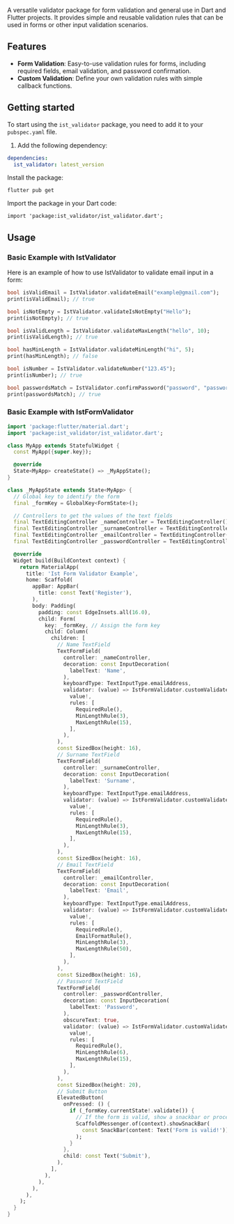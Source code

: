 A versatile validator package for form validation and general use in Dart and Flutter projects. It provides simple and reusable validation rules that can be used in forms or other input validation scenarios.

## Features

- **Form Validation**: Easy-to-use validation rules for forms, including required fields, email validation, and password confirmation.
- **Custom Validation**: Define your own validation rules with simple callback functions.

## Getting started

To start using the `ist_validator` package, you need to add it to your `pubspec.yaml` file.

1. Add the following dependency:

```yaml
dependencies:
  ist_validator: latest_version
```

Install the package:

`flutter pub get`

Import the package in your Dart code:

`import 'package:ist_validator/ist_validator.dart';`

## Usage

### Basic Example with IstValidator

Here is an example of how to use IstValidator to validate email input in a form:

```dart
bool isValidEmail = IstValidator.validateEmail("example@gmail.com");
print(isValidEmail); // true

bool isNotEmpty = IstValidator.validateIsNotEmpty("Hello");
print(isNotEmpty); // true

bool isValidLength = IstValidator.validateMaxLength("hello", 10);
print(isValidLength); // true

bool hasMinLength = IstValidator.validateMinLength("hi", 5);
print(hasMinLength); // false

bool isNumber = IstValidator.validateNumber("123.45");
print(isNumber); // true

bool passwordsMatch = IstValidator.confirmPassword("password", "password");
print(passwordsMatch); // true
```

### Basic Example with IstFormValidator

```dart
import 'package:flutter/material.dart';
import 'package:ist_validator/ist_validator.dart';

class MyApp extends StatefulWidget {
  const MyApp({super.key});

  @override
  State<MyApp> createState() => _MyAppState();
}

class _MyAppState extends State<MyApp> {
  // Global key to identify the form
  final _formKey = GlobalKey<FormState>();

  // Controllers to get the values of the text fields
  final TextEditingController _nameController = TextEditingController();
  final TextEditingController _surnameController = TextEditingController();
  final TextEditingController _emailController = TextEditingController();
  final TextEditingController _passwordController = TextEditingController();

  @override
  Widget build(BuildContext context) {
    return MaterialApp(
      title: 'Ist Form Validator Example',
      home: Scaffold(
        appBar: AppBar(
          title: const Text('Register'),
        ),
        body: Padding(
          padding: const EdgeInsets.all(16.0),
          child: Form(
            key: _formKey, // Assign the form key
            child: Column(
              children: [
                // Name TextField
                TextFormField(
                  controller: _nameController,
                  decoration: const InputDecoration(
                    labelText: 'Name',
                  ),
                  keyboardType: TextInputType.emailAddress,
                  validator: (value) => IstFormValidator.customValidate(
                    value!,
                    rules: [
                      RequiredRule(),
                      MinLengthRule(3),
                      MaxLengthRule(15),
                    ],
                  ),
                ),
                const SizedBox(height: 16),
                // Surname TextField
                TextFormField(
                  controller: _surnameController,
                  decoration: const InputDecoration(
                    labelText: 'Surname',
                  ),
                  keyboardType: TextInputType.emailAddress,
                  validator: (value) => IstFormValidator.customValidate(
                    value!,
                    rules: [
                      RequiredRule(),
                      MinLengthRule(3),
                      MaxLengthRule(15),
                    ],
                  ),
                ),
                const SizedBox(height: 16),
                // Email TextField
                TextFormField(
                  controller: _emailController,
                  decoration: const InputDecoration(
                    labelText: 'Email',
                  ),
                  keyboardType: TextInputType.emailAddress,
                  validator: (value) => IstFormValidator.customValidate(
                    value!,
                    rules: [
                      RequiredRule(),
                      EmailFormatRule(),
                      MinLengthRule(3),
                      MaxLengthRule(50),
                    ],
                  ),
                ),
                const SizedBox(height: 16),
                // Password TextField
                TextFormField(
                  controller: _passwordController,
                  decoration: const InputDecoration(
                    labelText: 'Password',
                  ),
                  obscureText: true,
                  validator: (value) => IstFormValidator.customValidate(
                    value!,
                    rules: [
                      RequiredRule(),
                      MinLengthRule(6),
                      MaxLengthRule(15),
                    ],
                  ),
                ),
                const SizedBox(height: 20),
                // Submit Button
                ElevatedButton(
                  onPressed: () {
                    if (_formKey.currentState!.validate()) {
                      // If the form is valid, show a snackbar or proceed
                      ScaffoldMessenger.of(context).showSnackBar(
                        const SnackBar(content: Text('Form is valid!')),
                      );
                    }
                  },
                  child: const Text('Submit'),
                ),
              ],
            ),
          ),
        ),
      ),
    );
  }
}
```